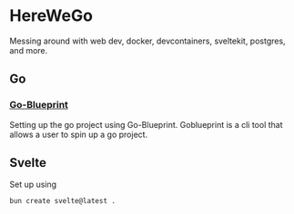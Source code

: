# HereWeGo

Messing around with web dev, docker, devcontainers, sveltekit, postgres, and more.

## Go

### [Go-Blueprint](https://github.com/Melkeydev/go-blueprint)

Setting up the go project using Go-Blueprint. Goblueprint is a cli tool that 
allows a user to spin up a go project.

## Svelte

Set up using 

```bash
bun create svelte@latest .
```
